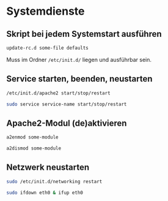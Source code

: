 # Systemdienste

## Skript bei jedem Systemstart ausführen

~~~ sh
update-rc.d some-file defaults
~~~

Muss im Ordner `/etc/init.d/` liegen und ausführbar sein.

## Service starten, beenden, neustarten

~~~ sh
/etc/init.d/apache2 start/stop/restart
~~~

~~~ sh
sudo service service-name start/stop/restart
~~~

## Apache2-Modul (de)aktivieren

~~~ sh
a2enmod some-module
~~~

~~~ sh
a2dismod some-module
~~~

## Netzwerk neustarten

~~~ sh
sudo /etc/init.d/networking restart
~~~

~~~ sh
sudo ifdown eth0 & ifup eth0
~~~

